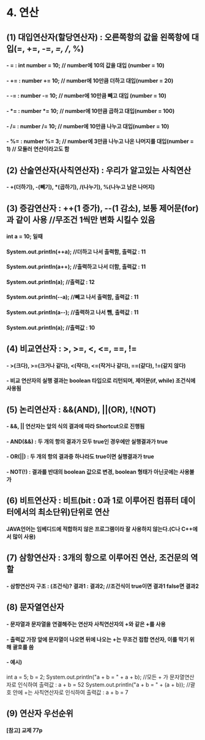 # 4. 연산
## (1) 대입연산자(할당연산자) : 오른쪽항의 값을 왼쪽항에 대입(=, +=, -=, *=, /*, %)
#### - = : int number = 10; // number에 10의 값을 대입 (number = 10)
#### - += : number += 10; // number에 10만큼 더하고 대입(number = 20)
#### - -= : number -= 10; // number에 10만큼 빼고 대입 (number = 10)
#### - *= : number *= 10; // number에 10만큼 곱하고 대입(number = 100)
#### - /= : number /= 10; // number에 10만큼 나누고 대입(number = 10)
#### - %= : number %= 3; // number에 3만큼 나누고 나온 나머지를 대입(number = 1) // 모듈러 연산이라고도 함

## (2) 산술연산자(사칙연산자) : 우리가 알고있는 사칙연산
#### - +(더하기), -(빼기), *(곱하기), /(나누기), %(나누고 남은 나머지)

## (3) 증감연산자 : ++(1 증가), --(1 감소), 보통 제어문(for)과 같이 사용	//무조건 1씩만 변화 시킬수 있음
#### int a = 10; 일때
#### System.out.println(++a);	//더하고 나서 출력함, 출력값 : 11
#### System.out.println(a++);	//출력하고 나서 더함, 출력값 : 11
#### System.out.println(a);		//출력값 : 12
#### System.out.println(--a);	//빼고 나서 출력함, 출력값 : 11
#### System.out.println(a--);	//출력하고 나서 뺌, 출력값 : 11
#### System.out.println(a);		//출력값 : 10

## (4) 비교연산자 : >, >=, <, <=, ==, !=
#### - >(크다), >=(크거나 같다), <(작다), <=(작거나 같다), ==(같다), !=(같지 않다)
#### - 비교 연산자의 실행 결과는 boolean 타입으로 리턴되며, 제어문(if, while) 조건식에 사용됨

## (5) 논리연산자 : &&(AND), ||(OR), !(NOT)
#### - &&, || 연산자는 앞의 식의 결과에 따라 Shortcut으로 진행됨
#### - AND(&&) : 두 개의 항의 결과가 모두 true인 경우에만 실행결과가 true
#### - OR(||) : 두 개의 항의 결과중 하나라도 true이면 실행결과가 true
#### - NOT(!) : 결과를 반대의 boolean 값으로 변경, boolean 형태가 아닌곳에는 사용불가

## (6) 비트연산자 : 비트(bit : 0과 1로 이루어진 컴퓨터 데이터에서의 최소단위)단위로 연산
#### JAVA언어는 임베디드에 적합하지 않은 프로그램이라 잘 사용하지 않는다.(C나 C++에서 많이 사용)

## (7) 삼항연산자 : 3개의 항으로 이루어진 연산, 조건문의 역할
#### - 삼항연산자 구조 : (조건식)? 결과1 : 결과2;	//조건식이 true이면 결과1 false면 결과2

## (8) 문자열연산자
#### - 문자열과 문자열을 연결해주는 연산자 사칙연산자의 +와 같은 +를 사용
#### - 출력값 가장 앞에 문자열이 나오면 뒤에 나오는 +는 무조건 접합 연산자, 이를 막기 위해 괄호를 씀
#### - 예시) 
int a = 5; b = 2;
System.out.println("a + b = " + a + b);		//모든 + 가 문자열연산자로 인식하여 출력값 : a + b = 52
System.out.println("a + b = " + (a + b));	//괄호 안에 +는 사칙연산자로 인식하여 출력값 : a + b = 7

## (9) 연산자 우선순위
#### [참고] 교제 77p 




